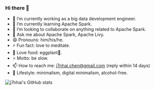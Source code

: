 ### Hi there 👋

<!--
**j7nhai/j7nhai** is a ✨ _special_ ✨ repository because its `README.md` (this file) appears on your GitHub profile.

Here are some ideas to get you started:

- 🔭 I’m currently working on ...
- 🌱 I’m currently learning ...
- 👯 I’m looking to collaborate on ...
- 🤔 I’m looking for help with ...
- 💬 Ask me about ...
- 📫 How to reach me: ...
- 😄 Pronouns: ...
- ⚡ Fun fact: ...
-->

- 🔭 I’m currently working as a big data development engineer.
- 🌱 I’m currently learning Apache Spark.
- 👯 I’m looking to collaborate on anything related to Apache Spark.
- 💬 Ask me about Apache Spark, Apache Livy.
- 😄 Pronouns: him/his/he.
- ⚡ Fun fact: love to meditate.
- 🍜 Love food: eggplant🍆.
- ⭐️ Motto: be slow.
- 📫 How to reach me: j7nhai.chen@gmail.com (reply within 14 days)
- 🌟 Lifestyle: minimalism, digital minimalism, alcohol-free.

![j7nhai's GitHub stats](https://github-readme-stats.vercel.app/api?username=j7nhai)
